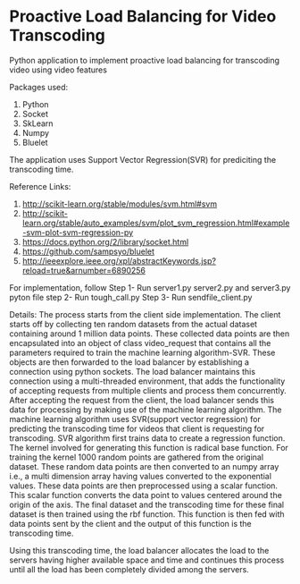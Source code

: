 # Proactive Load Balancing for Video Transcoding

Python application to implement proactive load balancing for transcoding video using video features

Packages used:
1. Python
2. Socket
3. SkLearn
4. Numpy
5. Bluelet

The application uses Support Vector Regression(SVR) for prediciting the transcoding time.

Reference Links:
1. http://scikit-learn.org/stable/modules/svm.html#svm 
2. http://scikit-learn.org/stable/auto_examples/svm/plot_svm_regression.html#example-svm-plot-svm-regression-py 
3. https://docs.python.org/2/library/socket.html 
4. https://github.com/sampsyo/bluelet 
5. http://ieeexplore.ieee.org/xpl/abstractKeywords.jsp?reload=true&arnumber=6890256 

For implementation, follow
Step 1- Run server1.py server2.py and server3.py pyton file 
step 2- Run tough_call.py
Step 3- Run sendfile_client.py

Details:
The process starts from the client side implementation. The client starts off by collecting ten random datasets from the actual dataset containing around 1 million data points. These collected data points are then encapsulated into an object of class video_request that contains all the parameters required to train the machine learning algorithm-SVR. These objects are then forwarded to the load balancer by establishing a connection using python sockets. The load balancer maintains this connection using a multi-threaded environment, that adds the functionality of accepting requests from multiple clients and process them concurrently. After accepting the request from the client, the load balancer sends this data for processing by making use of the machine learning algorithm.
The machine learning algorithm uses SVR(support vector regression) for predicting the transcoding time for videos that client is requesting for transcoding. SVR algorithm first trains data to create a regression function. The kernel involved for generating this function is radical base function. For training the kernel 1000 random points are gathered from the original dataset. These random data points are then converted to an numpy array i.e., a multi dimension array having values converted to the exponential values. These data points are then preprocessed using a scalar function. This scalar function converts the data point to values centered around the origin of the axis. The final dataset and the transcoding time for these final dataset is then trained using the rbf function. This function is then fed with data points sent by the client and the output of this function is the transcoding time.

Using this transcoding time, the load balancer allocates the load to the servers having higher available space and time and continues this process until all the load has been completely divided among the servers.
